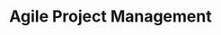 ---
_db_id: 370
content_type: topic
nqf: ncit
tags:
- agile
- scrum
title: Agile Project Management
unit_standards:
- 114059
---